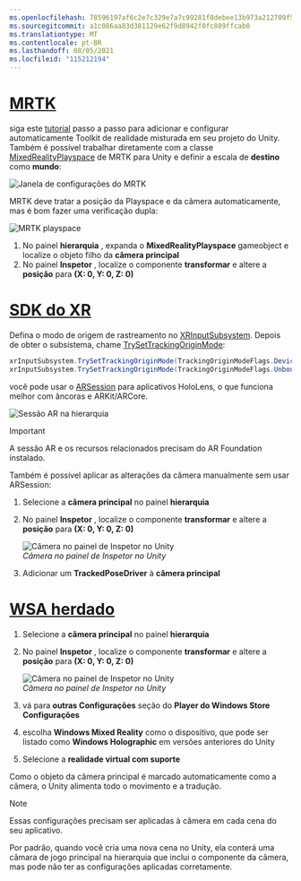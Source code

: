 ```yaml
---
ms.openlocfilehash: 78596197af6c2e7c329e7a7c99281f8debee13b973a212709f5be1ec34e04eea
ms.sourcegitcommit: a1c086aa83d381129e62f9d8942f0fc889ffcab0
ms.translationtype: MT
ms.contentlocale: pt-BR
ms.lasthandoff: 08/05/2021
ms.locfileid: "115212194"
---
```

# <a name="mrtk"></a>[MRTK](#tab/mrtk)
<!-- NEVER CHANGE THE ABOVE LINE! -->

siga este [tutorial](../../tutorials/mr-learning-base-01.md) passo a passo para adicionar e configurar automaticamente Toolkit de realidade misturada em seu projeto do Unity. Também é possível trabalhar diretamente com a classe [MixedRealityPlayspace](/dotnet/api/microsoft.mixedreality.toolkit.mixedrealityplayspace) de MRTK para Unity e definir a escala de **destino** como **mundo**:

![Janela de configurações do MRTK](../../images/mrtk-target-scale.png)

MRTK deve tratar a posição da Playspace e da câmera automaticamente, mas é bom fazer uma verificação dupla:

![MRTK playspace](../../images/mrtk-playspace.png)

1. No painel **hierarquia** , expanda o **MixedRealityPlayspace** gameobject e localize o objeto filho da **câmera principal**
2. No painel **Inspetor** , localize o componente **transformar** e altere a **posição** para **(X: 0, Y: 0, Z: 0)**

# <a name="xr-sdk"></a>[SDK do XR](#tab/xr)
<!-- NEVER CHANGE THE ABOVE LINE! -->

Defina o modo de origem de rastreamento no [XRInputSubsystem](https://docs.unity3d.com/Documentation/ScriptReference/XR.XRInputSubsystem.html). Depois de obter o subsistema, chame [TrySetTrackingOriginMode](https://docs.unity3d.com/Documentation/ScriptReference/XR.XRInputSubsystem.TrySetTrackingOriginMode.html):

```cs
xrInputSubsystem.TrySetTrackingOriginMode(TrackingOriginModeFlags.Device);
xrInputSubsystem.TrySetTrackingOriginMode(TrackingOriginModeFlags.Unbounded); // Recommendation for OpenXR
```

você pode usar o [ARSession](https://docs.unity3d.com/Packages/com.unity.xr.arfoundation@2.1/manual/index.html#installing-ar-foundation) para aplicativos HoloLens, o que funciona melhor com âncoras e ARKit/ARCore.

![Sessão AR na hierarquia](../../images/xrsdk-arsession.png)

> [!IMPORTANT]
> A sessão AR e os recursos relacionados precisam do AR Foundation instalado.

Também é possível aplicar as alterações da câmera manualmente sem usar ARSession:

1. Selecione a **câmera principal** no painel **hierarquia**
1. No painel **Inspetor** , localize o componente **transformar** e altere a **posição** para **(X: 0, Y: 0, Z: 0)**

   ![Câmera no painel de Inspetor no Unity](../../images/maincamera-350px.png)  
   *Câmera no painel de Inspetor no Unity*

1. Adicionar um **TrackedPoseDriver** à **câmera principal**

# <a name="legacy-wsa"></a>[WSA herdado](#tab/wsa)
<!-- NEVER CHANGE THE ABOVE LINE! -->

1. Selecione a **câmera principal** no painel **hierarquia**
1. No painel **Inspetor** , localize o componente **transformar** e altere a **posição** para **(X: 0, Y: 0, Z: 0)**

   ![Câmera no painel de Inspetor no Unity](../../images/maincamera-350px.png)  
   *Câmera no painel de Inspetor no Unity*

1. vá para **outras Configurações** seção do **Player do Windows Store Configurações**
1. escolha **Windows Mixed Reality** como o dispositivo, que pode ser listado como **Windows Holographic** em versões anteriores do Unity
1. Selecione a **realidade virtual com suporte**

Como o objeto da câmera principal é marcado automaticamente como a câmera, o Unity alimenta todo o movimento e a tradução.

>[!NOTE]
>Essas configurações precisam ser aplicadas à câmera em cada cena do seu aplicativo.
>
>Por padrão, quando você cria uma nova cena no Unity, ela conterá uma câmara de jogo principal na hierarquia que inclui o componente da câmera, mas pode não ter as configurações aplicadas corretamente.